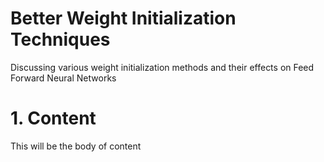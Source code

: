 # Better Weight Initialization Techniques


Discussing various weight initialization methods and their effects on Feed  Forward Neural Networks

<h1>1. Content</h1>

This will be the body of content

